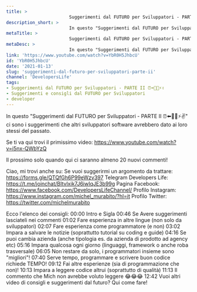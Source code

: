 ```yaml
---
title: > 
                        Suggerimenti dal FUTURO per Sviluppatori - PARTE II ⏰⬅️🚗💨⚡️✌️
description_short: > 
                        In questo "Suggerimenti dal FUTURO per Sviluppatori - PARTE II ⏰⬅️    ⚡️✌️" ci sono i suggerimenti che altri sviluppatori ...
metaTitle: > 
                        Suggerimenti dal FUTURO per Sviluppatori - PARTE II ⏰⬅️🚗💨⚡️✌️
metaDesc: > 
                        In questo "Suggerimenti dal FUTURO per Sviluppatori - PARTE II ⏰⬅️    ⚡️✌️" ci sono i suggerimenti che altri sviluppatori ...
link: 'https://www.youtube.com/watch?v=YbR0H5JhbcU'
id: 'YbR0H5JhbcU'
date: '2021-01-13'
slug: 'suggerimenti-dal-futuro-per-sviluppatori-parte-ii'
channel: 'DevelopersLife'
tags: 
- Suggerimenti dal FUTURO per Sviluppatori - PARTE II ⏰⬅️🚗💨⚡️✌️
- Suggerimenti e consigli dal FUTURO per Sviluppatori
- developer
---
```

In questo "Suggerimenti dal FUTURO per Sviluppatori - PARTE II ⏰⬅️🚗💨⚡️✌️" ci sono i suggerimenti che altri sviluppatori software  avrebbero dato ai loro stessi del passato.

Se ti va qui trovi il primissimo video:
https://www.youtube.com/watch?v=i5nx-QWbYzQ

Il prossimo solo quando qui ci saranno almeno 20 nuovi commenti!

Ciao, mi trovi anche su:
Se vuoi suggerirmi un argomento da trattare: https://forms.gle/QTQfGh6P99eWzv397
Telegram Developers Life: https://t.me/joinchat/BItvlxik7J6iwIqJE3b99g
Pagina Facebook: https://www.facebook.com/DevelopersLifeChannel/
Profilo Instagram: https://www.instagram.com/michel_murabito/?hl=it
Profilo Twitter: https://twitter.com/michelmurabito

Ecco l'elenco dei consigli:
00:00 Intro e Sigla
00:46 Se Avere suggerimenti lasciateli nei commenti
01:02 Fare esperienza in altre lingue (non solo da sviluppatori)
02:07 Fare esperienza come programmatore (e non)
03:02 Impara a salvare le notizie (soprattutto tutorial su coding e guide)
04:16 Se puoi cambia azienda (anche tipologia es. da azienda di prodotto ad agency etc)
05:16 Impara qualcosa ogni giorno (linguaggi, framework o anche roba trasversale)
06:05 Non restare da solo, i programmatori insieme sono "migliori"!
07:40 Serve tempo, programmare e scrivere buon codice richiede TEMPO!
09:12 Fai altre esperienze (sia di programmazione che non)!
10:13 Impara a leggere codice altrui (soprattutto di qualità)
11:13 Il commento che Mich non avrebbe voluto leggere 😂😂😂
12:42 Vuoi altri video di consigli e suggerimenti dal futuro? Qui come fare!